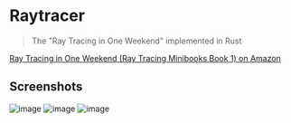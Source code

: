 # Raytracer

> The "Ray Tracing in One Weekend" implemented in Rust

[Ray Tracing in One Weekend (Ray Tracing Minibooks Book 1) on Amazon](https://www.amazon.com/Ray-Tracing-Weekend-Minibooks-Book-ebook/dp/B01B5AODD8/)

## Screenshots

![image](https://user-images.githubusercontent.com/4198311/43998298-e55e0802-9e24-11e8-8c52-c33910d4cae5.png)
![image](https://user-images.githubusercontent.com/4198311/43998239-9751cc58-9e23-11e8-802b-43cd248512cf.png)
![image](https://user-images.githubusercontent.com/4198311/43998236-610af656-9e23-11e8-90cb-32998e3d93d8.png)
